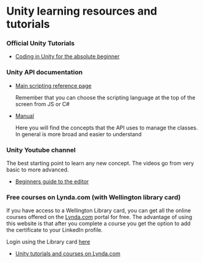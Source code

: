 # Unity learning resources and tutorials

### Official Unity Tutorials

+ [Coding in Unity for the absolute beginner](https://unity3d.com/learn/tutorials/topics/scripting/coding-unity-absolute-beginner)


### Unity API documentation

+ [Main scripting reference page](https://docs.unity3d.com/ScriptReference/index.html)

   Remember that you can choose the scripting language at the top of the screen from JS or C#

+ [Manual](https://docs.unity3d.com/Manual/index.html)
   
   Here you will find the concepts that the API uses to manage the classes. In general is more broad and easier to understand


### Unity Youtube channel

The best starting point to learn any new concept. The videos go from very basic to more advanced.

+ [Beginners guide to the editor](https://youtu.be/5cPYpI6_yLs?list=PLX2vGYjWbI0QDlq-2flKEpeBAe3Y3L8BT)



### Free courses on Lynda.com (with Wellington library card)

If you have access to a Wellington Library card, you can get all the online courses offered on the [Lynda.com](https://www.lynda.com/) portal for free. The advantage of using this website is that after you complete a course you get the option to add the certificate to your LinkedIn profile.

Login using the Library card [here](https://www.lynda.com/portal/sip?org=wcl.govt.nz)

+ [Unity tutorials and courses on Lynda.com](https://www.lynda.com/Unity-training-tutorials/1242-0.html?category=unity_2034)
